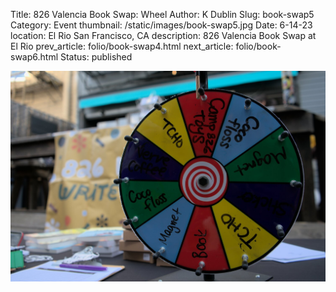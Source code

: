 Title: 826 Valencia Book Swap: Wheel
Author: K Dublin
Slug: book-swap5
Category: Event
thumbnail: /static/images/book-swap5.jpg
Date: 6-14-23
location: El Rio San Francisco, CA
description: 826 Valencia Book Swap at El Rio
prev_article: folio/book-swap4.html
next_article: folio/book-swap6.html
Status: published

<img src="../static/images/book-swap5.jpg" alt="826 Valencia Book Swap" width=1000px />
